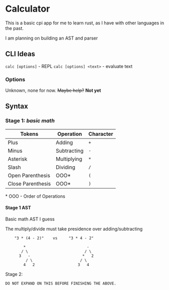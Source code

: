 # Calculator

This is a basic cpi app for me to learn rust, as I have with other languages in the past.

I am planning on building an AST and parser

## CLI Ideas

`calc [options]` - REPL
`calc [options] <text>` - evaluate text

### Options

Unknown, none for now. ~~Maybe help?~~ **Not yet**

## Syntax

### Stage 1: *basic math*

|         Tokens        |   Operation   | Character |
|          ---          |      ---      |    ---    |
| Plus                  |  Adding       |    `+`    |
| Minus                 |  Subtracting  |    `-`    |
| Asterisk              |  Multiplying  |    `*`    |
| Slash                 |  Dividing     |    `/`    |
| Open Parenthesis      |  OOO*         |    `(`    |
| Close Parenthesis     |  OOO*         |    `)`    |

\* OOO - Order of Operations

#### Stage 1 AST

Basic math AST I guess

The multiply/divide must take presidence over adding/subtracting

		"3 * (4 - 2)"	 vs 	"3 * 4 - 2"

			*							-
		   / \						   / \
		  3   -						  *   2
		     / \					 / \
			4   2					3   4

Stage 2:

	DO NOT EXPAND ON THIS BEFORE FINISHING THE ABOVE.